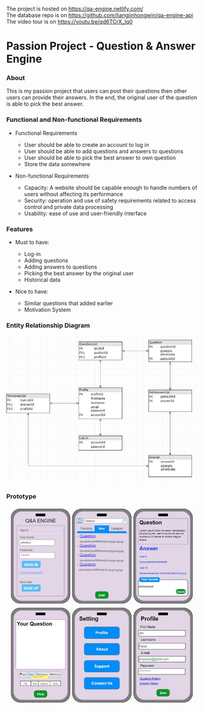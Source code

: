 The project is hosted on https://qa-engine.netlify.com/  
The database repo is on https://github.com/liangjinhongwin/qa-engine-api  
The video tour is on https://youtu.be/qd6TCrX_Iq0  

# Passion Project - Question & Answer Engine

### About

This is my passion project that users can post their questions then other users can provide their answers. In the end, the original user of the question is able to pick the best answer.

### Functional and Non-functional Requirements
- Functional Requirements
  - User should be able to create an account to log in
  - User should be able to add questions and answers to questions
  - User should be able to pick the best answer to own question
  - Store the data somewhere
  
- Non-functional Requirements
  - Capacity: A website should be capable enough to handle numbers of users without affecting its performance
  - Security: operation and use of safety requirements related to access control and private data processing
  - Usability: ease of use and user-friendly interface
  
### Features
 - Must to have:
   - Log-in
   - Adding questions
   - Adding answers to questions
   - Picking the best answer by the original user
   - Historical data
   
 - Nice to have:
   - Similar questions that added earlier
   - Motivation System
   
### Entity Relationship Diagram
![erd](./assets/qa_engine_erd.JPG)
### Prototype
![prototype](./assets/qa_engine_prototype.JPG)
